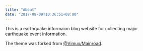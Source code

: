 ```yaml
---
title: "About"
date: "2017-08-09T10:36:51+08:00"
---
```


This is a earthquake informaion blog website for collecting major earthquake event information.

The theme was forked from [@Vimux/Mainroad](https://github.com/Vimux/Mainroad).
